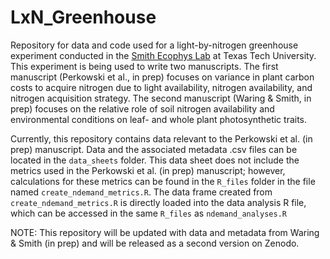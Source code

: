 # LxN_Greenhouse
Repository for data and code used for a light-by-nitrogen greenhouse experiment conducted in the [Smith Ecophys Lab](http://www.smithecophyslab.com/) at Texas Tech University. This experiment is being used to write two manuscripts. The first manuscript (Perkowski et al., in prep) focuses on variance in plant carbon costs to acquire nitrogen due to light availability, nitrogen availability, and nitrogen acquisition strategy. The second manuscript (Waring & Smith, in prep) focuses on the relative role of soil nitrogen availability and environmental conditions on leaf- and whole plant photosynthetic traits.

Currently, this repository contains data relevant to the Perkowski et al. (in prep) manuscript. Data and the associated metadata .csv files can be located in the `data_sheets` folder. This data sheet does not include the metrics used in the Perkowski et al. (in prep) manuscript; however, calculations for these metrics can be found in the `R_files` folder in the file named `create_ndemand_metrics.R`. The data frame created from `create_ndemand_metrics.R` is directly loaded into the data analysis R file, which can be accessed in the same `R_files` as `ndemand_analyses.R`

NOTE: This repository will be updated with data and metadata from Waring & Smith (in prep) and will be released as a second version on Zenodo.
